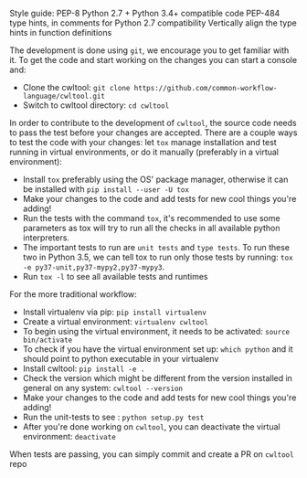 Style guide:
PEP-8
Python 2.7 + Python 3.4+ compatible code
PEP-484 type hints, in comments for Python 2.7 compatibility
Vertically align the type hints in function definitions

The development is done using ``git``, we encourage you to get familiar with it.
To get the code and start working on the changes you can start a console and:
- Clone the cwltool: ``git clone https://github.com/common-workflow-language/cwltool.git``
- Switch to cwltool directory: ``cd cwltool``

In order to contribute to the development of ``cwltool``, the source code needs to pass the test before your changes are accepted.
There are a couple ways to test the code with your changes: let `tox` manage installation and test running in virtual environments, or do it manually (preferably in a virtual environment):
- Install ``tox`` preferably using the OS' package manager, otherwise it can be installed with ``pip install --user -U tox``
- Make your changes to the code and add tests for new cool things you're adding!
- Run the tests with the command ``tox``, it's recommended to use some parameters as tox will try to run all the checks in all available python interpreters.
- The important tests to run are ``unit tests`` and  ``type tests``.
  To run these two in Python 3.5, we can tell tox to run only those tests by running: ``tox -e py37-unit,py37-mypy2,py37-mypy3``.
- Run ``tox -l`` to see all available tests and runtimes

For the more traditional workflow:
- Install virtualenv via pip: ``pip install virtualenv``
- Create a virtual environment: ``virtualenv cwltool``
- To begin using the virtual environment, it needs to be activated: ``source bin/activate``
- To check if you have the virtual environment set up: ``which python`` and it should point to python executable in your virtualenv
- Install cwltool: ``pip install -e .``
- Check the version which might be different from the version installed in general on any system: ``cwltool --version``
- Make your changes to the code and add tests for new cool things you're adding!
- Run the unit-tests to see : ``python setup.py test``
- After you're done working on ``cwltool``, you can deactivate the virtual environment: ``deactivate``

When tests are passing, you can simply commit and create a PR on ``cwltool`` repo
